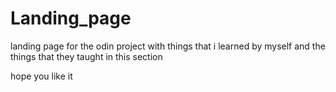 # Landing_page

landing page for the odin project with things that i learned by myself and the things that they taught in this section 

hope you like it 
